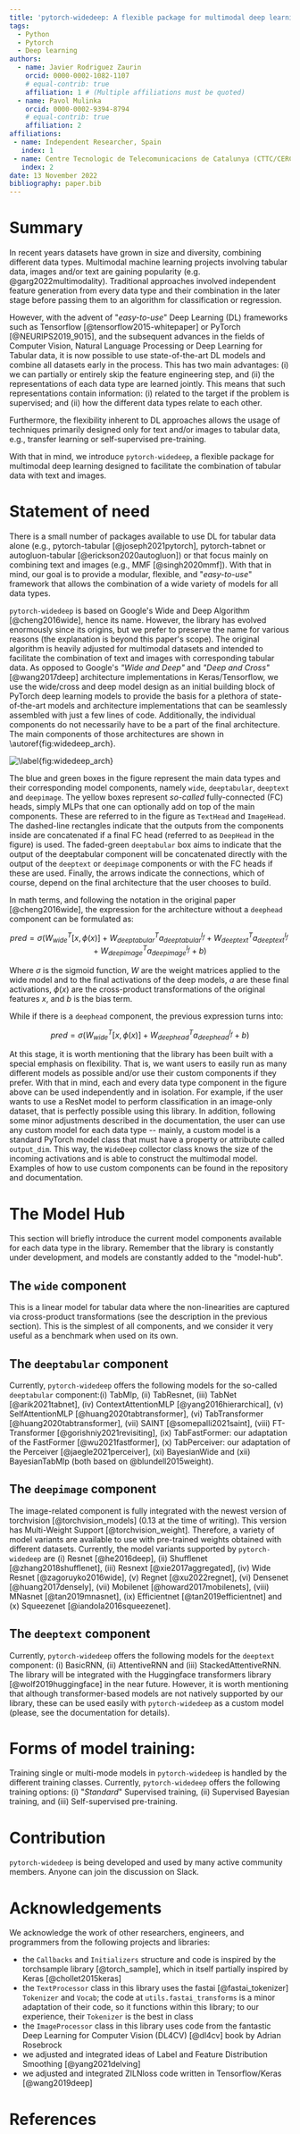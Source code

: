 ```yaml
---
title: 'pytorch-widedeep: A flexible package for multimodal deep learning'
tags:
  - Python
  - Pytorch
  - Deep learning
authors:
  - name: Javier Rodriguez Zaurin
    orcid: 0000-0002-1082-1107
    # equal-contrib: true
    affiliation: 1 # (Multiple affiliations must be quoted)
  - name: Pavol Mulinka
    orcid: 0000-0002-9394-8794
    # equal-contrib: true
    affiliation: 2
affiliations:
 - name: Independent Researcher, Spain
   index: 1
 - name: Centre Tecnologic de Telecomunicacions de Catalunya (CTTC/CERCA), Catalunya, Spain
   index: 2
date: 13 November 2022
bibliography: paper.bib
---
```


# Summary

In recent years datasets have grown in size and diversity, combining different data types. 
Multimodal machine learning projects involving tabular data, images and/or text are gaining popularity (e.g. @garg2022multimodality).
Traditional approaches involved independent feature generation from every data type and their combination in the later stage before passing them to an algorithm for classification or regression.

However, with the advent of "_easy-to-use_" Deep Learning (DL) frameworks such as Tensorflow [@tensorflow2015-whitepaper] or PyTorch [@NEURIPS2019_9015], and the subsequent advances in the fields of Computer Vision, Natural Language Processing or Deep Learning for Tabular data, it is now possible to use state-of-the-art DL models and combine all datasets early in the process. This has two main advantages: (i) we can partially or entirely skip the feature engineering step, and (ii) the representations of each data type are learned jointly. This means that such representations contain information: (i) related to the target if the problem is supervised; and (ii) how the different data types relate to each other.

Furthermore, the flexibility inherent to DL approaches allows the usage of techniques primarily designed only for text and/or images to tabular data, e.g., transfer learning or self-supervised pre-training.

With that in mind, we introduce `pytorch-widedeep`, a flexible package for multimodal deep learning designed to facilitate the combination of tabular data with text and images.

# Statement of need

There is a small number of packages available to use DL for tabular data alone (e.g., pytorch-tabular [@joseph2021pytorch], pytorch-tabnet or autogluon-tabular [@erickson2020autogluon]) or that focus mainly on combining text and images (e.g., MMF [@singh2020mmf]). With that in mind, our goal is to provide a modular, flexible, and "_easy-to-use_" framework that allows the combination of a wide variety of models for all data types.

`pytorch-widedeep` is based on Google's Wide and Deep Algorithm [@cheng2016wide], hence its name. However, the library has evolved enormously since its origins, but we prefer to preserve the name for various reasons (the explanation is beyond this paper's scope). The original algorithm is heavily adjusted for multimodal datasets and intended to facilitate the combination of text and images with corresponding tabular data. As opposed to Google's _"Wide and Deep"_ and _"Deep and Cross"_[@wang2017deep] architecture implementations in Keras/Tensorflow, we use the wide/cross and deep model design as an initial building block of PyTorch deep learning models to provide the basis for a plethora of state-of-the-art models and architecture implementations that can be seamlessly assembled with just a few lines of code. Additionally, the individual components do not necessarily have to be a part of the final architecture. The main components of those architectures are shown in \autoref{fig:widedeep_arch}.

![\label{fig:widedeep_arch}](figures/widedeep_arch.png)

The blue and green boxes in the figure represent the main data types and their corresponding model components, namely `wide`, `deeptabular`, `deeptext` and `deepimage`. The yellow boxes represent _so-called_ fully-connected (FC) heads, simply MLPs that one can optionally add on top of the main components. These are referred to in the figure as `TextHead` and `ImageHead`. The dashed-line rectangles indicate that the outputs from the components inside are concatenated if a final FC head (referred to as `DeepHead` in the figure) is used. The faded-green `deeptabular` box aims to indicate that the output of the deeptabular component will be concatenated directly with the output of the `deeptext` or `deepimage` components or with the FC heads if these are used. Finally, the arrows indicate the connections, which of course, depend on the final architecture that the user chooses to build.

In math terms, and following the notation in the original paper [@cheng2016wide], the expression for the architecture without a `deephead` component can be formulated as:


$$pred = \sigma(W_{wide}^{T}[x,\phi(x)] + W_{deeptabular}^{T}a_{deeptabular}^{l_f} + W_{deeptext}^{T}a_{deeptext}^{l_f} + W_{deepimage}^{T}a_{deepimage}^{l_f} + b)$$


Where $\sigma$ is the sigmoid function, $W$ are the weight matrices applied to the wide model and to the final activations of the deep models, $a$ are these final activations, $\phi(x)$ are the cross-product transformations of the original features $x$, and $b$ is the bias term.


While if there is a `deephead` component, the previous expression turns into:


$$pred = \sigma(W_{wide}^{T}[x,\phi(x)] + W_{deephead}^{T}a_{deephead}^{l_f} + b)$$


At this stage, it is worth mentioning that the library has been built with a special emphasis on flexibility. That is, we want users to easily run as many different models as possible and/or use their custom components if they prefer. With that in mind, each and every data type component in the figure above can be used independently and in isolation. For example, if the user wants to use a ResNet model to perform classification in an image-only dataset, that is perfectly possible using this library. In addition, following some minor adjustments described in the documentation, the user can use any custom model for each data type -- mainly, a custom model is a standard PyTorch model class that must have a property or attribute called `output_dim`. This way, the `WideDeep` collector class knows the size of the incoming activations and is able to construct the multimodal model. Examples of how to use custom components can be found in the repository and documentation.


# The Model Hub

This section will briefly introduce the current model components available for each data type in the library. Remember that the library is constantly under development, and models are constantly added to the "model-hub".

## The `wide` component

This is a linear model for tabular data where the non-linearities are captured via cross-product transformations (see the description in the previous section). This is the simplest of all components, and we consider it very useful as a benchmark when used on its own.


## The `deeptabular` component

Currently, `pytorch-widedeep` offers the following models for the so-called `deeptabular` component:(i) TabMlp, (ii) TabResnet, (iii) TabNet [@arik2021tabnet], (iv) ContextAttentionMLP [@yang2016hierarchical], (v) SelfAttentionMLP [@huang2020tabtransformer], (vi) TabTransformer [@huang2020tabtransformer], (vii) SAINT [@somepalli2021saint], (viii) FT-Transformer [@gorishniy2021revisiting], (ix) TabFastFormer: our adaptation of the FastFormer [@wu2021fastformer], (x) TabPerceiver: our adaptation of the Perceiver [@jaegle2021perceiver], (xi) BayesianWide and (xii) BayesianTabMlp (both based on @blundell2015weight).

## The `deepimage` component

The image-related component is fully integrated with the newest version of torchvision [@torchvision_models] (0.13 at the time of writing). This version has Multi-Weight Support [@torchvision_weight]. Therefore, a variety of model variants are available to use with pre-trained weights obtained with different datasets. Currently, the model variants supported by `pytorch-widedeep` are (i) Resnet [@he2016deep], (ii) Shufflenet [@zhang2018shufflenet], (iii) Resnext [@xie2017aggregated], (iv) Wide Resnet [@zagoruyko2016wide], (v) Regnet [@xu2022regnet], (vi) Densenet [@huang2017densely], (vii) Mobilenet [@howard2017mobilenets], (viii) MNasnet [@tan2019mnasnet], (ix) Efficientnet [@tan2019efficientnet] and (x) Squeezenet [@iandola2016squeezenet].

## The `deeptext` component

Currently, `pytorch-widedeep` offers the following models for the `deeptext` component: (i) BasicRNN, (ii) AttentiveRNN and (iii) StackedAttentiveRNN. The library will be integrated with the Huggingface transformers library [@wolf2019huggingface] in the near future. However, it is worth mentioning that although transformer-based models are not natively supported by our library, these can be used easily with `pytorch-widedeep` as a custom model (please, see the documentation for details).

# Forms of model training:

Training single or multi-mode models in `pytorch-widedeep` is handled by the different training classes. Currently, `pytorch-widedeep` offers the following training options: (i) "_Standard_" Supervised training, (ii) Supervised Bayesian training, and (iii) Self-supervised pre-training.
  
# Contribution

`pytorch-widedeep` is being developed and used by many active community members. Anyone can join the discussion on Slack.

# Acknowledgements

We acknowledge the work of other researchers, engineers, and programmers from the following projects and libraries:

* the `Callbacks` and `Initializers` structure and code is inspired by the torchsample library [@torch_sample], which in itself partially inspired by Keras [@chollet2015keras]
* the `TextProcessor` class in this library uses the fastai [@fastai_tokenizer] `Tokenizer` and `Vocab`; the code at `utils.fastai_transforms` is a minor adaptation of their code, so it functions within this library; to our experience, their `Tokenizer` is the best in class
* the `ImageProcessor` class in this library uses code from the fantastic Deep Learning for Computer Vision (DL4CV) [@dl4cv] book by Adrian Rosebrock
* we adjusted and integrated ideas of Label and Feature Distribution Smoothing [@yang2021delving]
* we adjusted and integrated ZILNloss code written in Tensorflow/Keras [@wang2019deep]

# References

